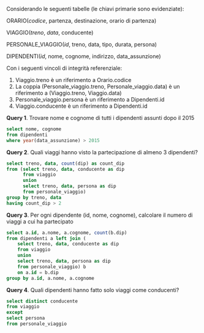 Considerando le seguenti tabelle (le chiavi primarie sono evidenziate):

ORARIO(*codice*, partenza, destinazione, orario di partenza)

VIAGGIO(*treno*, *data*, conducente)

PERSONALE_VIAGGIO(*id*, treno, data, tipo, durata, persona)

DIPENDENTI(*id*, nome, cognome, indirizzo, data_assunzione)

Con i seguenti vincoli di integrità referenziale:

1.  Viaggio.treno è un riferimento a Orario.codice
2.  La coppia (Personale_viaggio.treno, Personale_viaggio.data) è un
    riferimento a (Viaggio.treno, Viaggio.data)
3.  Personale_viaggio.persona è un riferimento a Dipendenti.id
4.  Viaggio.conducente è un riferimento a Dipendenti.id

**Query 1**. Trovare nome e cognome di tutti i dipendenti assunti dopo
il 2015

```sql
select nome, cognome
from dipendenti
where year(data_assunzione) > 2015
```

**Query 2**. Quali viaggi hanno visto la partecipazione di almeno 3
dipendenti?

```sql
select treno, data, count(dip) as count_dip
from (select treno, data, conducente as dip
      from viaggio
      union
      select treno, data, persona as dip
      from personale_viaggio)
group by treno, data
having count_dip > 2
```

**Query 3**. Per ogni dipendente (id, nome, cognome), calcolare il
numero di viaggi a cui ha partecipato

```sql
select a.id, a.nome, a.cognome, count(b.dip)
from dipendenti a left join (
    select treno, data, conducente as dip
    from viaggio
    union
    select treno, data, persona as dip
    from personale_viaggio) b
    on a.id = b.dip
group by a.id, a.nome, a.cognome
```

**Query 4**. Quali dipendenti hanno fatto solo viaggi come conducenti?
```sql
select distinct conducente
from viaggio
except
select persona
from personale_viaggio
```
